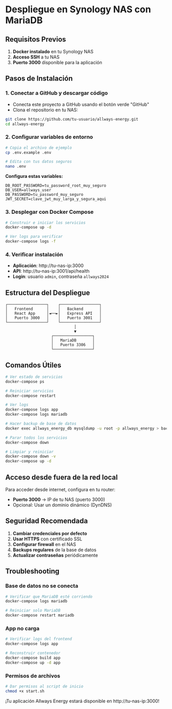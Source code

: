 # Despliegue en Synology NAS con MariaDB

## Requisitos Previos

1. **Docker instalado** en tu Synology NAS
2. **Acceso SSH** a tu NAS
3. **Puerto 3000** disponible para la aplicación

## Pasos de Instalación

### 1. Conectar a GitHub y descargar código
- Conecta este proyecto a GitHub usando el botón verde "GitHub"
- Clona el repositorio en tu NAS:
```bash
git clone https://github.com/tu-usuario/allways-energy.git
cd allways-energy
```

### 2. Configurar variables de entorno
```bash
# Copia el archivo de ejemplo
cp .env.example .env

# Edita con tus datos seguros
nano .env
```

**Configura estas variables:**
```env
DB_ROOT_PASSWORD=tu_password_root_muy_seguro
DB_USER=allways_user
DB_PASSWORD=tu_password_muy_seguro
JWT_SECRET=clave_jwt_muy_larga_y_segura_aqui
```

### 3. Desplegar con Docker Compose
```bash
# Construir e iniciar los servicios
docker-compose up -d

# Ver logs para verificar
docker-compose logs -f
```

### 4. Verificar instalación
- **Aplicación**: http://tu-nas-ip:3000
- **API**: http://tu-nas-ip:3001/api/health
- **Login**: usuario `admin`, contraseña `allways2024`

## Estructura del Despliegue

```
┌─────────────────┐    ┌─────────────────┐
│   Frontend      │    │   Backend       │
│   React App     │◄──►│   Express API   │
│   Puerto 3000   │    │   Puerto 3001   │
└─────────────────┘    └─────────────────┘
                              │
                              ▼
                    ┌─────────────────┐
                    │   MariaDB       │
                    │   Puerto 3306   │
                    └─────────────────┘
```

## Comandos Útiles

```bash
# Ver estado de servicios
docker-compose ps

# Reiniciar servicios
docker-compose restart

# Ver logs
docker-compose logs app
docker-compose logs mariadb

# Hacer backup de base de datos
docker exec allways_energy_db mysqldump -u root -p allways_energy > backup.sql

# Parar todos los servicios
docker-compose down

# Limpiar y reiniciar
docker-compose down -v
docker-compose up -d
```

## Acceso desde fuera de la red local

Para acceder desde internet, configura en tu router:
- **Puerto 3000** → IP de tu NAS (puerto 3000)
- Opcional: Usar un dominio dinámico (DynDNS)

## Seguridad Recomendada

1. **Cambiar credenciales por defecto**
2. **Usar HTTPS** con certificado SSL
3. **Configurar firewall** en el NAS
4. **Backups regulares** de la base de datos
5. **Actualizar contraseñas** periódicamente

## Troubleshooting

### Base de datos no se conecta
```bash
# Verificar que MariaDB esté corriendo
docker-compose logs mariadb

# Reiniciar solo MariaDB
docker-compose restart mariadb
```

### App no carga
```bash
# Verificar logs del frontend
docker-compose logs app

# Reconstruir contenedor
docker-compose build app
docker-compose up -d app
```

### Permisos de archivos
```bash
# Dar permisos al script de inicio
chmod +x start.sh
```

¡Tu aplicación Allways Energy estará disponible en http://tu-nas-ip:3000!
